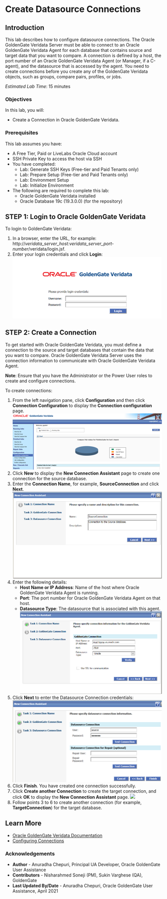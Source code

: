 # Create Datasource Connections

## Introduction
This lab describes how to configure datasource connections. The Oracle GoldenGate Veridata  Server must be able to connect to an Oracle GoldenGate Veridata Agent for each database that contains source and target data that you want to compare. A connection is defined by a host, the port number of an Oracle GoldenGate Veridata Agent (or Manager, if a C-agent), and the datasource that is accessed by the agent. You need to create connections before you create any of the GoldenGate Veridata objects, such as groups, compare pairs, profiles, or jobs.

*Estimated Lab Time*: 15 minutes

### Objectives
In this lab, you will:
* Create a Connection in Oracle GoldenGate Veridata.

### Prerequisites
This lab assumes you have:

* A Free Tier, Paid or LiveLabs Oracle Cloud account
* SSH Private Key to access the host via SSH
* You have completed:
    * Lab: Generate SSH Keys (Free-tier and Paid Tenants only)
    * Lab: Prepare Setup (Free-tier and Paid Tenants only)
    * Lab: Environment Setup
    * Lab: Initialize Environment
* The following are required to complete this lab:
    * Oracle GoldenGate Veridata installed
    * Oracle Database 19c (19.3.0.0) (for the repository)

## **STEP 1:** Login to Oracle GoldenGate Veridata
  To login to GoldenGate Veridata:
  1. In a browser, enter the URL, for example: http://*veridata_server_host:veridata_server_port-number*/veridata/login.jsf.
  2. Enter your login credentials and click **Login**:
      ![](./images/1-login-veridata.png " ")

## **STEP 2:** Create a Connection
To get started with Oracle GoldenGate Veridata, you must define a connection to the source and target databases that contain the data that you want to compare. Oracle GoldenGate Veridata Server uses the connection information to communicate with Oracle GoldenGate Veridata Agent.

**Note**: Ensure that you have the Administrator or the Power User roles to create and configure connections.

To create connections:
1. From the left navigation pane, click **Configuration** and then click **Connection Configuration** to display the **Connection configuration** page.
    ![](./images/2-connection-configuration.png " ")
2. Click **New** to display the **New Connection Assistant** page to create one connection for the source database.
3. Enter the **Connection Name**, for example, **SourceConnection** and click **Next**.
    ![](./images/3-connection-name-description.png " ")
4. Enter the following details:
    * **Host Name or IP Address**: Name of the host where Oracle GoldenGate Veridata Agent is running.
    * **Port**: The port number for Oracle GoldenGate Veridata Agent on that host.
    * **Datasource Type**: The datasource that is associated with this agent.
      ![](./images/4-new-connection-assistant.png " ")
5. Click **Next** to enter the Datasource Connection credentials:
    ![](./images/5-new-connection-assistant-datasource-credentials.png " ")
6. Click **Finish**.
  You have created one connection successfully.
7. Click **Create another Connection** to create the target connection, and click **OK** to display the **New Connection Assistant** page.
  ![](./images/5-new-connection-assistant-create-another-connection.png " ")
7. Follow points 3 to 6 to create another connection (for example, **TargetConnection**) for the target database.

## Learn More

* [Oracle GoldenGate Veridata Documentation](https://docs.oracle.com/en/middleware/goldengate/veridata/12.2.1.4/index.html)
* [Configuring Connections](https://docs.oracle.com/en/middleware/goldengate/veridata/12.2.1.4/gvdug/configure-workflow-objects.html#GUID-75005B4D-5C24-4467-A68B-1FE66A168905)

### Acknowledgements
* **Author** - Anuradha Chepuri, Principal UA Developer, Oracle GoldenGate User Assistance
* **Contributors** -  Nisharahmed Soneji (PM), Sukin Varghese (QA), GoldenGate
* **Last Updated By/Date** - Anuradha Chepuri, Oracle GoldenGate User Assistance, April 2021
